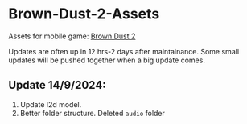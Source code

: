 # Brown-Dust-2-Assets
Assets for mobile game: [Brown Dust 2](https://www.browndust2.com/en-us/)

Updates are often up in 12 hrs-2 days after maintainance. Some small updates will be pushed together when a big update comes.

## Update 14/9/2024:

1. Update l2d model.
2. Better folder structure. Deleted `audio` folder
